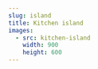```yaml
---
slug: island
title: Kitchen island
images:
  - src: kitchen-island
    width: 900
    height: 600
---
```


